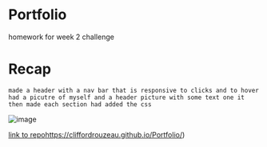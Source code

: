 # Portfolio

homework for week 2 challenge

# Recap

```
made a header with a nav bar that is responsive to clicks and to hover
had a picutre of myself and a header picture with some text one it
then made each section had added the css
```

![image](https://github.com/cliffordrouzeau/Portfolio/assets/142095138/02298e08-28ff-45c7-ad25-7eea62bb14b6)



[link to repo](https://cliffordrouzeau.github.io/Portfolio/)https://cliffordrouzeau.github.io/Portfolio/)
